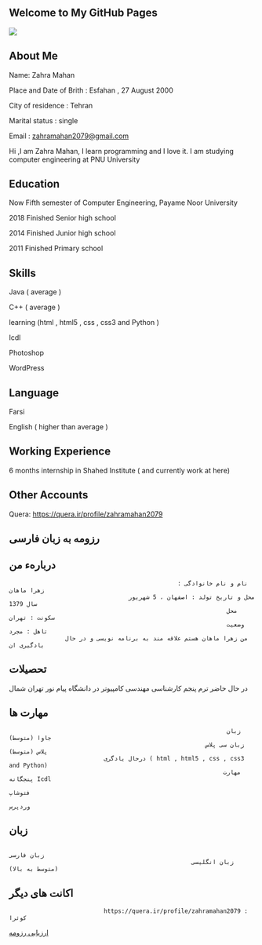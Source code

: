 ## Welcome to  My GitHub Pages

<img src="C:\Users\win 10\Desktop\AXX">

## About Me


Name: Zahra Mahan

Place and Date of Brith : Esfahan , 27 August 2000

City of residence : Tehran

Marital status : single

Email : zahramahan2079@gmail.com

Hi ,I am Zahra Mahan, I learn programming and I love it. I am studying computer engineering at PNU University

## Education

Now           Fifth semester of Computer Engineering, Payame Noor University

2018          Finished Senior high school 

2014          Finished Junior high school

2011          Finished Primary school

## Skills

Java ( average )

C++  ( average ) 

learning (html , html5 , css , css3 and Python )

Icdl

Photoshop

WordPress

## Language
Farsi

English ( higher than average )

## Working Experience

6 months internship in Shahed Institute ( and currently work at here)

## Other Accounts

Quera: https://quera.ir/profile/zahramahan2079

## رزومه به زبان فارسی      
## دربارهء من
                                                    نام و نام خانوادگی : زهرا ماهان 
                                      محل و تاریخ تولد : اصفهان ، 5 شهریور سال 1379
                                                                  محل سکونت : تهران 
                                                                  وضعیت تاهل : مجرد 
                    من زهرا ماهان هستم علاقه مند به برنامه نویسی و در حال یادگیری ان                                                         
## تحصیلات
 
   در حال حاضر     ترم پنجم کارشناسی مهندسی کامپیوتر در دانشگاه پیام نور تهران شمال 
 
 ## مهارت ها
 
                                                                  زبان جاوا (متوسط) 
                                                            زبان سی پلاس پلاس (متوسط) 
                               درحال یادگری ( html , html5 , css , css3 and Python)      
                                                                 مهارت پنجگانه Icdl
                                                                             فتوشاپ  
                                                                             وردپرس 
 
 ## زبان 
                                                                         زبان فارسی 
                                                        زبان انگلیسی (متوسط به بالا)
 
 ## اکانت های دیگر 
                                
                               https://quera.ir/profile/zahramahan2079 :  کوئرا


[ارزیابی رزومه](https://github.com/zahramahan/zahramahan.github.io/blob/c97291ea3ff79033f40d8299f92d5f5595268878/ZM_CV_CheckList_AR_3983%20(1).pdf)
